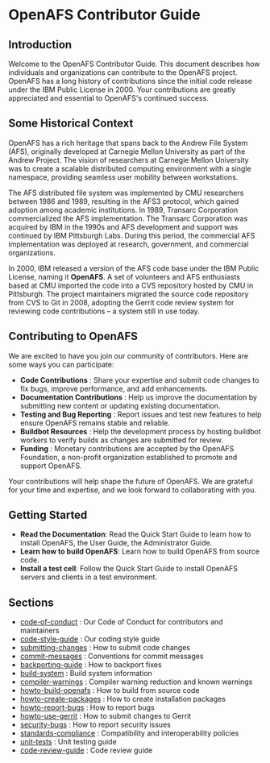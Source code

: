 # OpenAFS Contributor Guide

## Introduction

Welcome to the OpenAFS Contributor Guide. This document describes how
individuals and organizations can contribute to the OpenAFS project. OpenAFS
has a long history of contributions since the initial code release under the
IBM Public License in 2000. Your contributions are greatly appreciated and
essential to OpenAFS's continued success.

## Some Historical Context

OpenAFS has a rich heritage that spans back to the Andrew File System (AFS),
originally developed at Carnegie Mellon University as part of the Andrew
Project. The vision of researchers at Carnegie Mellon University was to create
a scalable distributed computing environment with a single namespace, providing
seamless user mobility between workstations.

The AFS distributed file system was implemented by CMU researchers between 1986
and 1989, resulting in the AFS3 protocol, which gained adoption among academic
institutions.  In 1989, Transarc Corporation commercialized the AFS
implementation.  The Transarc Corporation was acquired by IBM in the 1990s and
AFS development and support was continued by IBM Pittsburgh Labs. During this
period, the commercial AFS implementation was deployed at research, government,
and commercial organizations.

In 2000, IBM released a version of the AFS code base under the IBM Public
License, naming it **OpenAFS**. A set of volunteers and AFS enthusiasts based
at CMU imported the code into a CVS repository hosted by CMU in Pittsburgh. The
project maintainers migrated the source code repository from CVS to Git in
2008, adopting the Gerrit code review system for reviewing code contributions –
a system still in use today.

## Contributing to OpenAFS

We are excited to have you join our community of contributors. Here are some
ways you can participate:

* **Code Contributions** : Share your expertise and submit code changes to
  fix bugs, improve performance, and add enhancements.
* **Documentation Contributions** : Help us improve the documentation by
  submitting new content or updating existing documentation.
* **Testing and Bug Reporting** : Report issues and test new features to help
  ensure OpenAFS remains stable and reliable.
* **Buildbot Resources** : Help the development process by hosting buildbot
  workers to verify builds as changes are submitted for review.
* **Funding** :  Monetary contributions are accepted by the OpenAFS Foundation,
   a non-profit organization established to promote and support OpenAFS.

Your contributions will help shape the future of OpenAFS. We are grateful for
your time and expertise, and we look forward to collaborating with you.

## Getting Started

* **Read the Documentation**: Read the Quick Start Guide to learn how to install
  OpenAFS, the User Guide, the Administrator Guide.
* **Learn how to build OpenAFS**:  Learn how to build OpenAFS from source code.
* **Install a test cell**: Follow the Quick Start Guide to install OpenAFS
  servers and clients in a test environment.

## Sections

* [code-of-conduct](code-of-conduct.md) : Our Code of Conduct for contributors and maintainers
* [code-style-guide](code-style-guide.md) : Our coding style guide
* [submitting-changes](submitting-changes.md) : How to submit code changes
* [commit-messages](commit-messages.md) : Conventions for commit messages
* [backporting-guide](backporting-guide.md) : How to backport fixes
* [build-system](build-system.md) : Build system information
* [compiler-warnings](compiler-warnings.md) :  Compiler warning reduction and known warnings
* [howto-build-openafs](howto-build-openafs.md) : How to build from source code
* [howto-create-packages](howto-create-packages.md) : How to create installation packages
* [howto-report-bugs](howto-report-bugs.md) : How to report bugs
* [howto-use-gerrit](howto-use-gerrit.md) : How to submit changes to Gerrit
* [security-bugs](security-bugs.md) : How to report security issues
* [standards-compliance](standards-compliance.md) : Compatibility and interoperability policies
* [unit-tests](unit-tests.md) : Unit testing guide
* [code-review-guide](code-review-guide.md) : Code review guide
